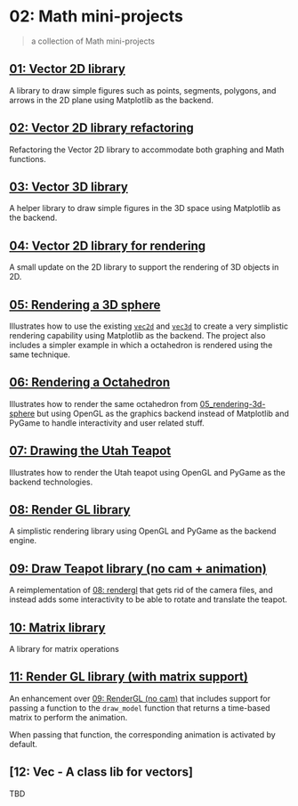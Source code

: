 # 02: Math mini-projects
> a collection of Math mini-projects

## [01: Vector 2D library](./01_vector-2d-lib/README.md)

A library to draw simple figures such as points, segments, polygons, and  arrows in the 2D plane using Matplotlib as the backend.

## [02: Vector 2D library refactoring](./02_vector-2d-lib-refactoring/)

Refactoring the Vector 2D library to accommodate both graphing and Math functions.

## [03: Vector 3D library](./03_vector-3d-lib/README.md)

A helper library to draw simple figures in the 3D space using Matplotlib as the backend.

## [04: Vector 2D library for rendering](./04_vector-2d-lib-for-rendering/README.md)

A small update on the 2D library to support the rendering of 3D objects in 2D.

## [05: Rendering a 3D sphere](./05_rendering-3d-sphere/README.md)

Illustrates how to use the existing [`vec2d`](https://pypi.org/project/vec2d/) and [`vec3d`](https://pypi.org/project/vec3d/) to create a very simplistic rendering capability using Matplotlib as the backend.
The project also includes a simpler example in which a octahedron is rendered using the same technique.

## [06: Rendering a Octahedron](./06-octahedron-opengl-pygame/README.md)

Illustrates how to render the same octahedron from [05_rendering-3d-sphere](05_rendering-3d-sphere/render_octahedron.py) but using OpenGL as the graphics backend instead of Matplotlib and PyGame to handle interactivity and user related stuff.

## [07: Drawing the Utah Teapot](./07-draw-teapot/README.md)

Illustrates how to render the Utah teapot using OpenGL and PyGame as the backend technologies.

## [08: Render GL library](./08-rendergl/README.md)

A simplistic rendering library using OpenGL and PyGame as the backend engine.

## [09: Draw Teapot library (no cam + animation)](./09-rendergl-no-cam/README.md)

A reimplementation of [08: rendergl](./08-rendergl/) that gets rid of the camera files, and instead adds some interactivity to be able to rotate and translate the teapot.

## [10: Matrix library](10_mat-lib/README.md)

A library for matrix operations


## [11: Render GL library (with matrix support)](11-rendergl-no-cam-matrix/README.md)

An enhancement over [09: RenderGL (no cam)](./09-rendergl-no-cam/) that includes support for passing a function to the `draw_model` function that returns a time-based matrix to perform the animation.

When passing that function, the corresponding animation is activated by default.

## [12: Vec - A class lib for vectors]

TBD